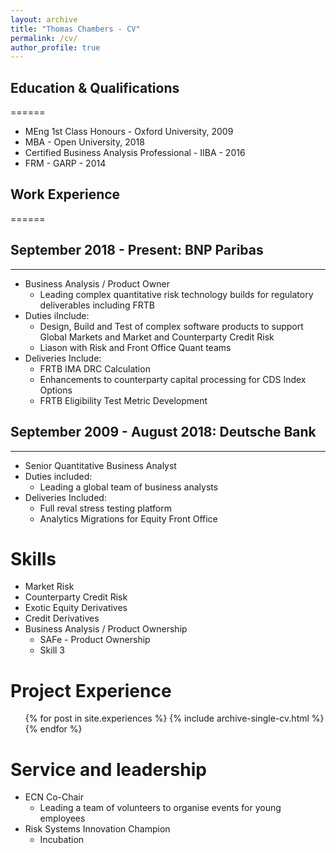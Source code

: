 ```yaml
---
layout: archive
title: "Thomas Chambers - CV"
permalink: /cv/
author_profile: true
---
```


Education & Qualifications
------
======
* MEng 1st Class Honours - Oxford University, 2009
* MBA - Open University, 2018
* Certified Business Analysis Professional - IIBA - 2016
* FRM - GARP - 2014

Work Experience
------
======
## September 2018 - Present: BNP Paribas
---
  * Business Analysis / Product Owner
    - Leading complex quantitative risk technology builds for regulatory deliverables including FRTB
  * Duties iInclude: 
    - Design, Build and Test of complex software products to support Global Markets and Market and Counterparty Credit Risk
    - Liason with Risk and Front Office Quant teams 
  * Deliveries Include:
    - FRTB IMA DRC Calculation
    - Enhancements to counterparty capital processing for CDS Index Options
    - FRTB Eligibility Test Metric Development

## September 2009 - August 2018: Deutsche Bank
---
  * Senior Quantitative Business Analyst
  * Duties included: 
    - Leading a global team of business analysts
  * Deliveries Included:
    - Full reval stress testing platform
    - Analytics Migrations for Equity Front Office
  
Skills
======
* Market Risk
* Counterparty Credit Risk
* Exotic Equity Derivatives
* Credit Derivatives
* Business Analysis / Product Ownership
    * SAFe - Product Ownership
    * Skill 3

Project Experience
======
  <ul>{% for post in site.experiences %}
    {% include archive-single-cv.html %}
  {% endfor %}</ul>
  
  
Service and leadership
======
* ECN Co-Chair
    - Leading a team of volunteers to organise events for young employees
* Risk Systems Innovation Champion
    - Incubation
